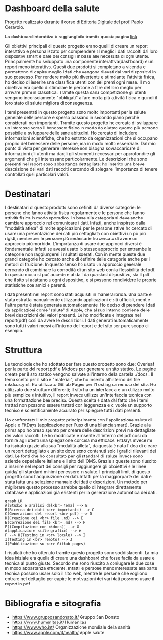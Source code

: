 
# Dashboard della salute 
Progetto realizzato durante il corso di Editoria Digitale del prof. Paolo Ceravolo. 

La dashboard interattiva è raggiungibile tramite questa pagina [link](link)

Gli obiettivi principali di questo progetto erano quelli di creare un report interattivo e personalizzato per comprendere al meglio i dati raccolti dai loro dispositivi smart e dare dei consigli in base alle necessità di ogni utente. Principalmente ho sviluppato una componente interattiva(dashboard) e un report meno interattivo. Questi due prodotti si completano a vicenda e permettono di capire meglio i dati che vengono rilevati dai vari dispositivi in suo possesso. Per rendere molto più divertente e stimolante l'attività fisica, ho deciso di inserire una classifica utenti con dei premi ogni mese. Il mio obiettivo era quello di stimolare le persone a fare del loro meglio per arrivare primi in classifica. Tramite questa sana competizione gli utenti vengono inconsciamente "obbligati" a fare molta più attività fisica e quindi il loro stato di salute migliora di conseguenza. 

I temi presentati in questo progetto sono molto importanti per la salute generale delle persone e spesso passano in secondo piano perchè considerati non importanti. Tramite questo progetto ho cercato di sviluppare un interesse verso il benessere fisico in modo da aiutare quante più persone possibile a sviluppare delle sane abitudini. Ho cercato di includere informazioni scientifiche, che ho estratto da organizzazioni che si occupano proprio del benessere delle persone, ma in modo molto essenziale. Dal mio punto di vista per generare interesse non bisogna sovraccaricare di informazioni gli utenti ma dargli gli strumenti necessari per approfondire gli argomenti che gli interessano particolarmente. Le descrizioni che sono presenti nel report sono abbastanza dettagliate: ho inserito una breve descrizione dei vari dati raccolti cercando di spiegare l'importanza di tenere controllati quei particolari valori.

# Destinatari
I destinatari di questo prodotto sono definiti da diverse categorie: le persone che fanno attività fisica regolarmente e le persone che fanno attività fisica in modo sporadico. In base alla categoria si deve anche cambiare approccio nel comunicare i dati. Infatti, anche inspirato dalla "modalità atleta" di molte applicazioni, per le persone attive ho cercato di usare una presentazione dei dati più dettagliata con obiettivi un pò più rigidi, mentre per le persone più sedentarie ho cercato di avere un approccio più morbido. L'importanza di usare due approcci diversi è fondamentale, infatti se avessi usato lo stesso approccio per entrambe le categorie non raggiungerei i risultati sperati. Con in mente queste due grandi categorie ho cercato anche di definire delle categorie anche per i metodi di fruizione. In questo senso ho usato un approccio generale cercando di combinare la comodità di un sito web con la flessibilità del pdf. In questo modo si può accedere ai dati da qualsiasi dispositivo, sia il pdf che il sito si adattano a ogni dispositivo, e si possono condividere le proprie statistiche con amici e parenti. 

I dati presenti nel report sono stati acquisiti in maniera ibrida. Una parte è stata estratta manualmente utilizzando applicazioni e siti ufficiali, mentre l'altra parte è stata generata automaticamente. Ho deciso di prendere i dati da applicazioni come "salute" di Apple, che al suo interno contiene delle brevi descrizioni dei valori presenti. Le ho modificate e integrate nel report(pdf) così da avere le descrizioni. I dati generati automaticamente sono tutti i valori messi all'interno del report e del sito per puro scopo di esempio. 

# Struttura
Le tecnologie che ho adottato per fare questo progetto sono due: Overleaf per la parte del report.pdf e Mkdocs per generare un sito statico. Le pagine create per il sito statico vengono salvate all'interno della cartella ./docs . Il tema scelto per il sito è "material", che ho inserito all'interno del file mkdocs.yml. Ho utilizzato Github Pages per l'hosting da remoto del sito. Ho utilizzato due strutture differenti; Il sito ha un interfaccia e un utilizzo molto più semplice e intuitivo, il report invece utilizza un'interfaccia tecnica con una formattazione ben precisa. Questa scelta è data dal fatto che i temi trattati non possono essere trattati con leggerezza e ci vuole un supporto tecnico e scientificamente accurato per spiegare tutti i dati presenti. 

Ho confrontato il mio progetto principalmente con l'applicazione salute di Apple e FitDays (applicazione per l'uso di una bilancia smart). Grazie alla prima app ho preso spunto per creare delle descrizioni previ ma dettagliate dei valori raccolti. Le ho modificate e inserite all'interno del pdf così da fornire agli utenti una spiegazione concisa ma efficace. FitDays invece mi ha ispirato grazie alla sua "modalità atleta", da questa è nata l'idea di creare un report dettagliato e un sito dove sono contenuti solo i grafici rilevanti dei dati. Le fonti che ho consultato per gli standard di salute invece sono aziende ospedaliere italiane e il sito dell'OMS. Grazie a queste sono riuscito a inserire nel report dei consigli per raggiungere gli obbiettivi e le linee guida/ gli standard minimi per essere in salute. I principali limiti di questo progetto sono l'acquisizione dei dati. Infatti per la maggiorparte dei dati è stata fatta una selezione manuale dei dati e descrizioni. Un metodo per migliorare questo processo sarebbe quello di integrare direttamente database e applicazioni già esistenti per la generazione automatica dei dati. 


```mermaid
graph LR
A[Studio e analisi del<br> tema] --> B
B(Ricerca dei dati <br> importanti) --> C
C(Generazione del report <br> pdf) --> D
D(Creazione dei <br> file .md) --> E
E(Correzione dei file <br> .md) --> F
F((Compilazione con mkdocs)) --> G
G(applicazione stile grafico) --> H
F --> H(Testing in <br> locale) --> I
I(Testing in <br> remoto) --> J
J(Pubblicazione su <br> Github pages)
```
I risultati che ho ottenuto tramite questo progetto sono soddisfacenti. La mia idea iniziale era quella di creare una dashboard che fosse facile da usare e tecnica al punto giusto. Secondo me sono riuscito a coniugare le due cose in modo abbastanza efficiente. Infatti le persone meno interessate alla parte tecnica possono usare solo il sito web, mentre le persone che vogliono entrare nel dettaglio per capire le motivazioni dei vari dati possono usare il report in pdf. 

# Bibliografia e sitografia 
* https://www.grupposandonato.it/ Gruppo San Donato
* https://www.humanitas.it/ Humanitas
* https://www.who.int/ Organizzazione mondiale della sanità
* https://www.apple.com/it/health/ Apple salute

